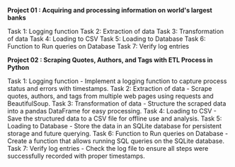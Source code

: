**Project 01 : Acquiring and processing information on world's largest banks**

Task 1: Logging function
Task 2: Extraction of data
Task 3: Transformation of data
Task 4: Loading to CSV
Task 5: Loading to Database
Task 6: Function to Run queries on Database
Task 7: Verify log entries

**Project 02 : Scraping Quotes, Authors, and Tags with ETL Process in Python**

Task 1: Logging function - Implement a logging function to capture process status and errors with timestamps.
Task 2: Extraction of data - Scrape quotes, authors, and tags from multiple web pages using requests and BeautifulSoup.
Task 3: Transformation of data - Structure the scraped data into a pandas DataFrame for easy processing.
Task 4: Loading to CSV - Save the structured data to a CSV file for offline use and analysis.
Task 5: Loading to Database - Store the data in an SQLite database for persistent storage and future querying.
Task 6: Function to Run queries on Database - Create a function that allows running SQL queries on the SQLite database.
Task 7: Verify log entries - Check the log file to ensure all steps were successfully recorded with proper timestamps.
